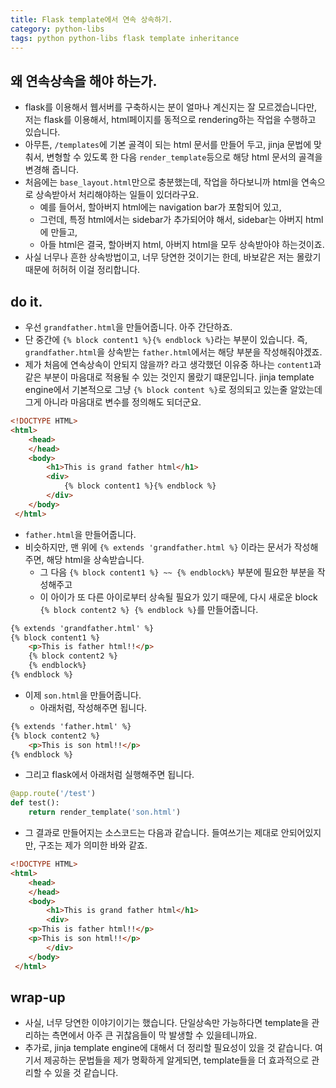 ```yaml
---
title: Flask template에서 연속 상속하기. 
category: python-libs
tags: python python-libs flask template inheritance
---
```


## 왜 연속상속을 해야 하는가. 

- flask를 이용해서 웹서버를 구축하시는 분이 얼마나 계신지는 잘 모르겠습니다만, 저는 flask를 이용해서, html페이지를 동적으로 rendering하는 작업을 수행하고 있습니다. 
- 아무튼, `/templates`에 기본 골격이 되는 html 문서를 만들어 두고, jinja 문법에 맞춰서, 변형할 수 있도록 한 다음 `render_template`등으로 해당 html 문서의 골격을 변경해 줍니다.
- 처음에는 `base_layout.html`만으로 충분했는데, 작업을 하다보니까 html을 연속으로 상속받아서 처리해야하는 일들이 있더라구요. 
    - 예를 들어서, 할아버지 html에는 navigation bar가 포함되어 있고, 
    - 그런데, 특정 html에서는 sidebar가 추가되어야 해서, sidebar는 아버지 html에 만들고, 
    - 아들 html은 결국, 할아버지 html, 아버지 html을 모두 상속받아야 하는것이죠. 
- 사실 너무나 흔한 상속방법이고, 너무 당연한 것이기는 한데, 바보같은 저는 몰랐기 때문에 허허허 이걸 정리합니다. 

## do it. 

- 우선 `grandfather.html`을 만들어줍니다. 아주 간단하죠. 
- 단 중간에 `{% block content1 %}{% endblock %}`라는 부분이 있습니다. 즉, `grandfather.html`을 상속받는 `father.html`에서는 해당 부분을 작성해줘야겠죠. 
- 제가 처음에 연속상속이 안되지 않을까? 라고 생각했던 이유중 하나는 `content1`과 같은 부분이 마음대로 적용될 수 있는 것인지 몰랐기 떄문입니다. jinja template engine에서 기본적으로 그냥 `{% block content %}`로 정의되고 있는줄 알았는데 그게 아니라 마음대로 변수를 정의해도 되더군요. 

```html
<!DOCTYPE HTML>
<html>
    <head>
    </head>
    <body>
        <h1>This is grand father html</h1>
        <div>
            {% block content1 %}{% endblock %}
        </div>
    </body>
 </html>
```

- `father.html`을 만들어줍니다. 
- 비슷하지만, 맨 위에 `{% extends 'grandfather.html %}` 이라는 문서가 작성해주면, 해당 html을 상속받습니다. 
    - 그 다음 `{% block content1 %} ~~ {% endblock%}` 부분에 필요한 부분을 작성해주고
    - 이 아이가 또 다른 아이로부터 상속될 필요가 있기 때문에, 다시 새로운 block `{% block content2 %} {% endblock %}`를 만들어줍니다.

```html
{% extends 'grandfather.html' %}
{% block content1 %}
    <p>This is father html!!</p>
    {% block content2 %}
    {% endblock%}
{% endblock %}
```

- 이제 `son.html`을 만들어줍니다. 
    - 아래처럼, 작성해주면 됩니다. 

```html
{% extends 'father.html' %}
{% block content2 %}
    <p>This is son html!!</p>
{% endblock %}
```

- 그리고 flask에서 아래처럼 실행해주면 됩니다. 

```python
@app.route('/test')
def test():
    return render_template('son.html')
```

- 그 결과로 만들어지는 소스코드는 다음과 같습니다. 들여쓰기는 제대로 안되어있지만, 구조는 제가 의미한 바와 같죠. 

```html
<!DOCTYPE HTML>
<html>
    <head>
    </head>
    <body>
        <h1>This is grand father html</h1>
        <div>
    <p>This is father html!!</p>
    <p>This is son html!!</p>
        </div>
    </body>
 </html>
```

## wrap-up

- 사실, 너무 당연한 이야기이기는 했습니다. 단일상속만 가능하다면 template을 관리하는 측면에서 아주 큰 귀찮음들이 막 발생할 수 있을테니까요. 
- 추가로, jinja template engine에 대해서 더 정리할 필요성이 있을 것 같습니다. 여기서 제공하는 문법들을 제가 명확하게 알게되면, template들을 더 효과적으로 관리할 수 있을 것 같습니다.